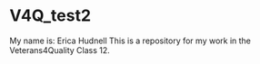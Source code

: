 # V4Q_test2
My name is: Erica Hudnell
This is a repository for my work in the Veterans4Quality Class 12.
